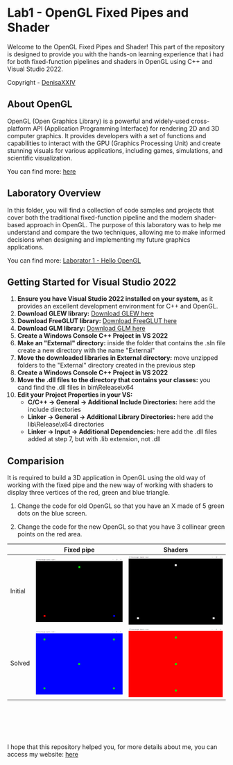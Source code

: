 # Lab1 - OpenGL Fixed Pipes and Shader

Welcome to the OpenGL Fixed Pipes and Shader! This part of the repository is designed to provide you with the hands-on learning experience that i had for both fixed-function pipelines and shaders in OpenGL using C++ and Visual Studio 2022.

Copyright - [DenisaXXIV](https://github.com/DenisaXXIV)

## About OpenGL

OpenGL (Open Graphics Library) is a powerful and widely-used cross-platform API (Application Programming Interface) for rendering 2D and 3D computer graphics. It provides developers with a set of functions and capabilities to interact with the GPU (Graphics Processing Unit) and create stunning visuals for various applications, including games, simulations, and scientific visualization.

You can find more: [here](%5Bhttps://www.opengl.org/%5D(https://www.opengl.org/))

## Laboratory Overview

In this folder, you will find a collection of code samples and projects that cover both the traditional fixed-function pipeline and the modern shader-based approach in OpenGL. The purpose of this laboratory was to help me understand and compare the two techniques, allowing me to make informed decisions when designing and implementing my future graphics applications.

You can find more: [Laborator 1 - Hello OpenGL](https://docs.google.com/document/d/1nLhLVaYt1ExojOA-wbWUkgFMjVlxDk7ZceTFp00eISY/edit)

## Getting Started for Visual Studio 2022

<ol>
  <li><strong>Ensure you have Visual Studio 2022 installed on your system, </strong>as it provides an excellent development environment for C++ and OpenGL.</li>
  <li><strong>Download GLEW library:</strong> <a href="https://glew.sourceforge.net/">Download GLEW here</a></li>
  <li><strong>Download FreeGLUT library:</strong> <a href="https://freeglut.sourceforge.net/">Download FreeGLUT here</a></li>
  <li><strong>Download GLM library:</strong> <a href="https://glm.g-truc.net/0.9.9/index.html">Download GLM here</a></li>
  <li><strong>Create a Windows Console C++ Project in VS 2022</strong></li>
  <li><strong>Make an "External" directory:</strong> inside the folder that contains the .sln file create a new directory with the name "External"</li>
  <li><strong>Move the downloaded libraries in External directory:</strong> move unzipped folders to the "External" directory created in the previous step</li>
   <li><strong>Create a Windows Console C++ Project in VS 2022</strong></li>
  <li><strong>Move the .dll files to the directory that contains your classes:</strong> you cand find the .dll files in bin\Release\x64</li>
  <li><strong>Edit your Project Properties in your VS:</strong>
    <ul>
      <li><strong>C/C++ -> General -> Additional Include Directories:</strong> here add the include directories</li>
      <li><strong>Linker -> General -> Additional Library Directories:</strong> here add the lib\Release\x64 directories</li>
      <li><strong>Linker -> Input -> Additional Dependencies:</strong> here add the .dll files added at step 7, but with .lib extension, not .dll</li>
    </ul>
  </li>
</ol>

## Comparision

It is required to build a 3D application in OpenGL using the old way of working with the fixed pipe and the new way of working with shaders to display three vertices of the red, green and blue triangle. 

1. Change the code for old OpenGL so that you have an X made of 5 green dots on the blue screen. 

2. Change the code for the new OpenGL so that you have 3 collinear green points on the red area.

|         | Fixed pipe                                                                                                                                                                     | Shaders                                                                                                                                                                        |
| ------- | ------------------------------------------------------------------------------------------------------------------------------------------------------------------------------ | ------------------------------------------------------------------------------------------------------------------------------------------------------------------------------ |
| Initial | ![](https://raw.githubusercontent.com/DenisaXXIV/FMI-UniTBv/master/Year_2/Semester_II/SMM%20-%20Modern%203D%20Graphic%20Modeling%20Systems/Labs/Lab1/resources/old.png)        | ![](https://raw.githubusercontent.com/DenisaXXIV/FMI-UniTBv/master/Year_2/Semester_II/SMM%20-%20Modern%203D%20Graphic%20Modeling%20Systems/Labs/Lab1/resources/new.png)        |
| Solved  | ![](https://raw.githubusercontent.com/DenisaXXIV/FMI-UniTBv/master/Year_2/Semester_II/SMM%20-%20Modern%203D%20Graphic%20Modeling%20Systems/Labs/Lab1/resources/old-solved.png) | ![](https://raw.githubusercontent.com/DenisaXXIV/FMI-UniTBv/master/Year_2/Semester_II/SMM%20-%20Modern%203D%20Graphic%20Modeling%20Systems/Labs/Lab1/resources/new-solved.png) |

<br>

<br>

</br>
</br>
</br>
I hope that this repository helped you, for more details about me, you can access my website:  <a href="https://denisa-vasile.info/"> here </a>
